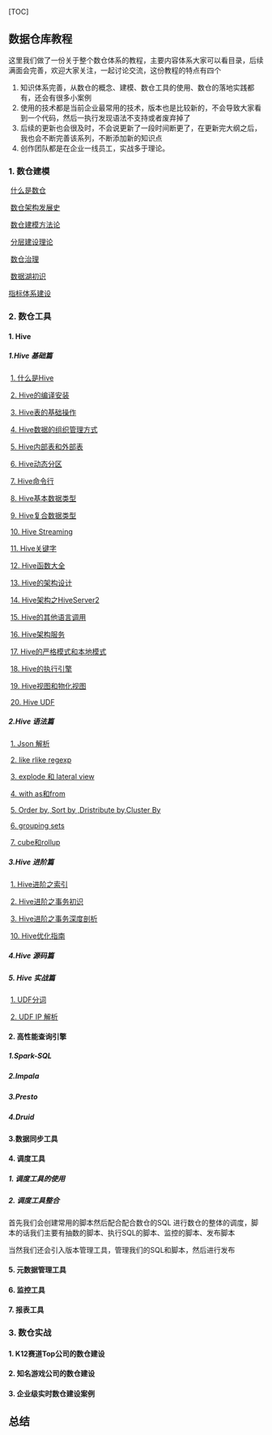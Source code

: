 [TOC]

## 数据仓库教程

这里我们做了一份关于整个数仓体系的教程，主要内容体系大家可以看目录，后续满面会完善，欢迎大家关注，一起讨论交流，这份教程的特点有四个

1. 知识体系完善，从数仓的概念、建模、数仓工具的使用、数仓的落地实践都有，还会有很多小案例
2. 使用的技术都是当前企业最常用的技术，版本也是比较新的，不会导致大家看到一个代码，然后一执行发现语法不支持或者废弃掉了
3. 后续的更新也会很及时，不会说更新了一段时间断更了，在更新完大纲之后，我也会不断完善该系列，不断添加新的知识点
4. 创作团队都是在企业一线员工，实战多于理论。

### 1. 数仓建模

​	[什么是数仓]()

​	[数仓架构发展史](https://blog.csdn.net/king14bhhb/article/details/110715863)

​	[数仓建模方法论](https://blog.csdn.net/king14bhhb/article/details/110894422)

​	[分层建设理论](https://blog.csdn.net/king14bhhb/article/details/110714959)

​	[数仓治理]()

​	[数据湖初识](https://blog.csdn.net/king14bhhb/article/details/111392617)

   [指标体系建设](https://blog.csdn.net/king14bhhb/article/details/110941854)

### 2. 数仓工具

#### 1. Hive

##### 1.Hive 基础篇

​	[1. 什么是Hive](https://blog.csdn.net/king14bhhb/article/details/111462896)

​	[2. Hive的编译安装](https://blog.csdn.net/king14bhhb/article/details/111568313)

​	[3. Hive表的基础操作](https://blog.csdn.net/king14bhhb/article/details/111584254)

​	[4. Hive数据的组织管理方式](https://blog.csdn.net/king14bhhb/article/details/111592592)

​	[5. Hive内部表和外部表](https://blog.csdn.net/king14bhhb/article/details/111595879)

​	[6. Hive动态分区](https://blog.csdn.net/king14bhhb/article/details/111598399)

​	[7. Hive命令行](https://blog.csdn.net/king14bhhb/article/details/111600665)

​	[8. Hive基本数据类型](https://blog.csdn.net/king14bhhb/article/details/111657942)

​	[9. Hive复合数据类型](https://blog.csdn.net/king14bhhb/article/details/111712993)

​	[10. Hive Streaming](https://blog.csdn.net/king14bhhb/article/details/111729038)

​	[11. Hive关键字](https://blog.csdn.net/king14bhhb/article/details/111735030)

​	[12. Hive函数大全](https://blog.csdn.net/king14bhhb/article/details/111765573)

​	[13. Hive的架构设计](https://blog.csdn.net/king14bhhb/article/details/111769279)

​	[14. Hive架构之HiveServer2](https://blog.csdn.net/king14bhhb/article/details/111770337)

​	[15. Hive的其他语言调用](https://blog.csdn.net/king14bhhb/article/details/111770561)

​	[16. Hive架构服务](https://blog.csdn.net/king14bhhb/article/details/111777544)

​	[17. Hive的严格模式和本地模式](https://blog.csdn.net/king14bhhb/article/details/111795036)

​	[18. Hive的执行引擎](https://blog.csdn.net/king14bhhb/article/details/111823588)

​	[19. Hive视图和物化视图](https://blog.csdn.net/king14bhhb/article/details/111827225)

​	[20. Hive UDF](https://blog.csdn.net/king14bhhb/article/details/111827549)

##### 2.Hive 语法篇

​	[1. Json 解析](https://blog.csdn.net/king14bhhb/article/details/111999201)

​	[2. like rlike regexp](https://blog.csdn.net/king14bhhb/article/details/112058139)

​	[3. explode 和 lateral view](https://blog.csdn.net/king14bhhb/article/details/112058141)

​	[4. with as和from](https://blog.csdn.net/king14bhhb/article/details/112058174)

​	[5. Order by, Sort by ,Dristribute by,Cluster By](https://blog.csdn.net/king14bhhb/article/details/112093373)

​	[6. grouping sets](https://blog.csdn.net/king14bhhb/article/details/112063657)

​	[7. cube和rollup](https://blog.csdn.net/king14bhhb/article/details/112069418)



##### 3.Hive 进阶篇

​	[1. Hive进阶之索引](https://blog.csdn.net/king14bhhb/article/details/111830230)

​	[2. Hive进阶之事务初识](https://blog.csdn.net/king14bhhb/article/details/111841190)

​	[3. Hive进阶之事务深度剖析](https://blog.csdn.net/king14bhhb/article/details/111866920)



​	[10. Hive优化指南](https://blog.csdn.net/king14bhhb/article/details/111244999)

##### 4.Hive 源码篇

##### 5. Hive 实战篇

​	[1. UDF分词](https://blog.csdn.net/king14bhhb/article/details/111875289)

​	[2. UDF IP 解析](https://blog.csdn.net/king14bhhb/article/details/111939061)





#### 2. 高性能查询引擎

##### 1.Spark-SQL

##### 2.Impala

##### 3.Presto

##### 4.Druid

#### 3.数据同步工具

#### 4. 调度工具

##### 1. 调度工具的使用

##### 2. 调度工具整合

首先我们会创建常用的脚本然后配合配合数仓的SQL 进行数仓的整体的调度，脚本的话我们主要有抽数的脚本、执行SQL的脚本、监控的脚本、发布脚本

当然我们还会引入版本管理工具，管理我们的SQL和脚本，然后进行发布

#### 5. 元数据管理工具

#### 6. 监控工具

#### 7. 报表工具

### 3. 数仓实战

#### 1. K12赛道Top公司的数仓建设

#### 2. 知名游戏公司的数仓建设

#### 3. 企业级实时数仓建设案例



## 总结



